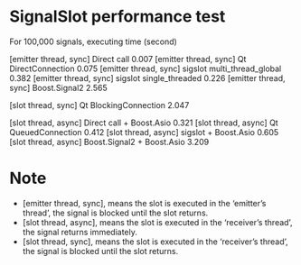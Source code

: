 SignalSlot performance test
===========================

For 100,000 signals, executing time (second)

[emitter thread, sync] Direct call                                 0.007
[emitter thread, sync] Qt DirectConnection                         0.075
[emitter thread, sync] sigslot multi_thread_global                 0.382
[emitter thread, sync] sigslot single_threaded                     0.226
[emitter thread, sync] Boost.Signal2                               2.565

[slot thread, sync] Qt BlockingConnection                          2.047

[slot thread, async] Direct call + Boost.Asio                      0.321
[slot thread, async] Qt QueuedConnection                           0.412
[slot thread, async] sigslot + Boost.Asio                          0.605
[slot thread, async] Boost.Signal2 + Boost.Asio                    3.209


# Note
* [emitter thread, sync], means the slot is executed in the ‘emitter’s thread’, the signal is blocked until the slot returns. 
* [slot thread, async], means the slot is executed in the ‘receiver’s thread’, the signal returns immediately. 
* [slot thread, sync], means the slot is executed in  the ‘receiver’s thread’, the signal is blocked until the slot returns.
